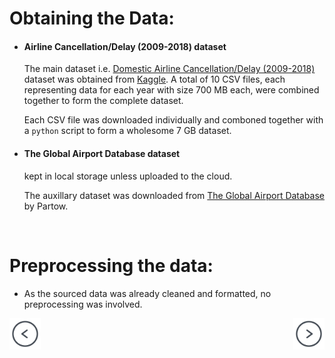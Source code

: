 # Obtaining the Data: 

- #### Airline Cancellation/Delay (2009-2018) dataset

    The main dataset i.e. <a target="_blank" href="https://www.kaggle.com/yuanyuwendymu/airline-delay-and-cancellation-data-2009-2018">Domestic Airline Cancellation/Delay (2009-2018)</a> dataset was obtained from  <a target="_blank" href="https://www.kaggle.com">Kaggle</a>.
    A total of 10 CSV files, each representing data for each year with size 700 MB each, were combined together to form the complete dataset.
    
    Each CSV file was downloaded individually and comboned together with a `python` script to form a wholesome 7 GB dataset.

- #### The Global Airport Database dataset

    kept in local storage unless uploaded to the cloud.

    The auxillary dataset was downloaded from <a target="_blank" href="https://www.partow.net/miscellaneous/airportdatabase/">The Global Airport Database</a> by Partow.

<br>

# Preprocessing the data:
- As the sourced data was already cleaned and formatted, no preprocessing was involved.

<div class="parent" style="display: inline-block;width: 100%;">
    <div class="header3" style="display: inline;float: left;width: 50%;">
        <a href="about"><img src="images/prev-page.png" style="max-width: 50px"></a>
    </div>
    <div style="text-align: right;display: inline;cursor:pointer;float: right;right: -6px;" align="right"> 
        <a href="requirements"><img src="images/next-page.png" style="max-width: 50px"></a>
    </div>
</div>